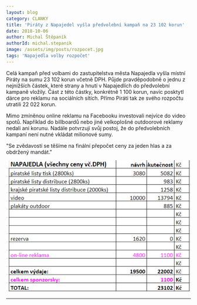 ```yaml
---
layout: blog
category: CLANKY
title: 'Piráty z Napajedel vyšla předvolební kampaň na 23 102 korun'
date: 2018-10-06
author: Michal Štěpaník 
authorId: michal.stepanik
image: /assets/img/posts/rozpocet.jpg
tags: 'Napajedla volby rozpočet'
---
```

Celá kampaň před volbami do zastupitelstva města Napajedla vyšla místní Piráty na sumu 23 102 korun včetně DPH. Půjde pravděpodobně o jednu z nejnižších částek, které strany a hnutí v Napajedlích do předvolební kampaně vložily. Část z této částky, konkrétně 1 100 korun, navíc posktytl dárce pro reklamu na sociálních sítích. Přímo Piráti tak ze svého rozpočtu utratili 22 022 korun.

Mimo zmíněnou online reklamu na Facebooku investovali nejvíce do video spotů. Například do billboardů nebo jiné velkoplošné outdoorové reklamy nedali ani korunu. Nadále potvrzují svůj postoj, že do předvolebních kampaní není nutné vkládat milionové sumy.

"Se zvědavostí se těšíme na finální přepočet ceny za jeden hlas a za obdržený mandát."

![rozpocet2018](https://raw.githubusercontent.com/pirati-web/napajedla.pirati.cz/master/assets/img/miscellaneous/rozpocet2.png "Rozpočet kampaně 2018 - Piráti Napajedla")

- - -
